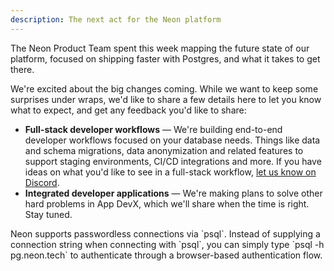 ```yaml
---
description: The next act for the Neon platform
---
```

The Neon Product Team spent this week mapping the future state of our platform, focused on shipping faster with Postgres, and what it takes to get there.

We're excited about the big changes coming. While we want to keep some surprises under wraps, we'd like to share a few details here to let you know what to expect, and get any feedback you'd like to share:

- **Full-stack developer workflows** &#8212; We're building end-to-end developer workflows focused on your database needs. Things like data and schema migrations, data anonymization and related features to support staging environments, CI/CD integrations and more. If you have ideas on what you'd like to see in a full-stack workflow, [let us know on Discord](https://discord.com/invite/92vNTzKDGp).
- **Integrated developer applications** &#8212; We're making plans to solve other hard problems in App DevX, which we'll share when the time is right. Stay tuned.

<Admonition type="tip" title="Did you know?">
Neon supports passwordless connections via `psql`. Instead of supplying a connection string when connecting with `psql`, you can simply type `psql -h pg.neon.tech` to authenticate through a browser-based authentication flow.
</Admonition>
